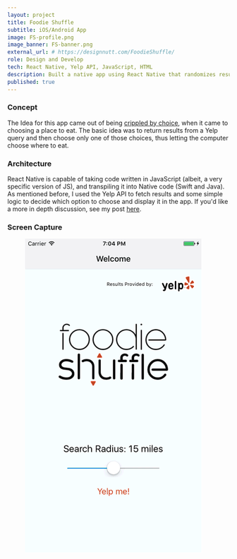 ```yaml
---
layout: project
title: Foodie Shuffle
subtitle: iOS/Android App
image: FS-profile.png
image_banner: FS-banner.png
external_url: # https://designnutt.com/FoodieShuffle/
role: Design and Develop
tech: React Native, Yelp API, JavaScript, HTML
description: Built a native app using React Native that randomizes results pulled in from Yelp API based on location.
published: true
---
```


### Concept  
The Idea for this app came out of being [crippled by choice](https://en.wikipedia.org/wiki/The_Paradox_of_Choice), when it came to choosing a place to eat. The basic idea was to return results from a Yelp query and then choose only one of those choices, thus letting the computer choose where to eat.

### Architecture

React Native is capable of taking code written in JavaScript (albeit, a very specific version of JS), and transpiling it into Native code (Swift and Java). As mentioned before, I used the Yelp API to fetch results and some simple logic to decide which option to choose and display it in the app. If you'd like a more in depth discussion, see my post [here](https://medium.com).

### Screen Capture
<figure class="img-wrapper">
    <img src="/images/FS/FS-animated.gif" class="img--centered" alt="Foodie Shuffle Animation   ">
</figure>

<!--### Screen Captures
<figure class="img-wrapper">
    <img src="/images/FS-Screen1.png" class="" alt="Foodie Shuffle App Screenshot">
</figure>
<figure class="img-wrapper">
    <img src="/images/FS-screen2.png" class="" alt="Foodie Shuffle App Screenshot">
</figure>
<figure class="img-wrapper">
    <img src="/images/FS-screen3.png" class="" alt="Foodie Shuffle App Screenshot">
</figure>-->
